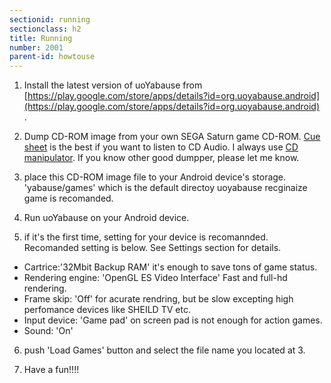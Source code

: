 ```yaml
---
sectionid: running
sectionclass: h2
title: Running
number: 2001
parent-id: howtouse
---
```


1. Install the latest version of uoYabause from [https://play.google.com/store/apps/details?id=org.uoyabause.android](https://play.google.com/store/apps/details?id=org.uoyabause.android) .

2. Dump CD-ROM image from your own SEGA Saturn game CD-ROM. [Cue sheet](https://en.wikipedia.org/wiki/Cue_sheet_%28computing%29) is the best if you want to listen to CD Audio. I always use [CD manipulator](http://www.storeroom.info/cdm/). If you know other good dumpper, please let me know.

3. place this CD-ROM image file to your Android device's storage. 'yabause/games' which is the default directoy uoyabause recginaize game is recomanded.
   
4. Run uoYabause on your Android device.

5. if it's the first time, setting for your device is recomannded. Recomanded setting is below. See Settings section for details.
 * Cartrice:'32Mbit Backup RAM' it's enough to save tons of game status.
 * Rendering engine: 'OpenGL ES Video Interface' Fast and full-hd rendering.
 * Frame skip: 'Off' for acurate rendring, but be slow excepting high perfomance devices like SHEILD TV etc. 
 * Input device: 'Game pad' on screen pad is not enough for action games. 
 * Sound: 'On' 

  
6. push 'Load Games' button and select the file name you located at 3.

7. Have a fun!!!!  
